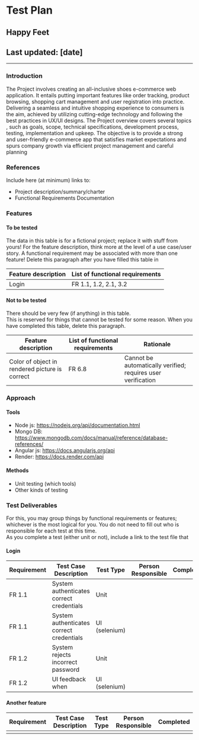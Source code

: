 # Test Plan

## Happy Feet

## Last updated: [date]

----

### Introduction

The Project involves creating an all-inclusive shoes e-commerce web application. 
It entails putting important features like order tracking, product browsing, shopping cart management and user registration into practice. 
Delivering a seamless and intuitive shopping experience to consumers is the aim, achieved by utilizing cutting-edge technology and following the best practices in UX/UI designs. 
The Project overview covers several topics , such as goals, scope, technical specifications, development process, testing, implementation and upkeep. 
The objective is to provide a strong and user-friendly e-commerce app that satisfies market expectations and spurs company growth via efficient project management and careful planning

### References

Include here (at minimum) links to:

* Project description/summary/charter
* Functional Requirements Documentation

### Features

#### To be tested

The data in this table is for a fictional project; replace it with stuff from yours! 
For the feature description, think more at the level of a use case/user story.
A functional requirement may be associated with more than one feature!
Delete this paragraph after you have filled this table in

| Feature description | List of functional requirements | 
| ------------------- | ------------------------------- |
| Login | FR 1.1, 1.2, 2.1, 3.2 |

#### Not to be tested

There should be very few (if anything) in this table.  
This is reserved for things that cannot be tested for some reason. 
When you have completed this table, delete this paragraph.

| Feature description | List of functional requirements | Rationale |
| ------------------- | ------------------------------- | --------- |
| Color of object in rendered picture is correct | FR 6.8 | Cannot be automatically verified; requires user verification |

### Approach

#### Tools

* Node js: https://nodejs.org/api/documentation.html
* Mongo DB: https://www.mongodb.com/docs/manual/reference/database-references/
* Angular js: https://docs.angularjs.org/api
* Render: https://docs.render.com/api


#### Methods

* Unit testing (which tools)
* Other kinds of testing

### Test Deliverables

For this, you may group things by functional requirements or features; whichever is the most logical for you.
You do not need to fill out who is responsible for each test at this time.  
As you complete a test (either unit or not), include a link to the test file that 

#### Login

| Requirement | Test Case Description | Test Type | Person Responsible | Completed |
| ----------- | --------------------- | --------- | ------------------ | --------- |
| FR 1.1      | System authenticates correct credentials | Unit | | |
| FR 1.1      | System authenticates correct credentials | UI (selenium) | | |
| FR 1.2      | System rejects incorrect password | Unit | | |
| FR 1.2      | UI feedback when  | UI (selenium) | | |

#### Another feature

| Requirement | Test Case Description | Test Type | Person Responsible | Completed |
| ----------- | --------------------- | --------- | ------------------ | --------- |
| | | | | |
